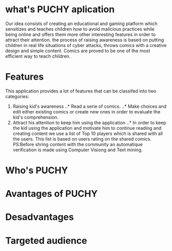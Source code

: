 # what's PUCHY aplication 
Our idea consists of creating an educational and gaming platform  which sensitizes and teaches children how to avoid malicious practices while being online and offers them more other interesting  features in order to attract their attention. the process of raising awareness is based on putting children in real life situations of cyber attacks, throws comics with a creative design and simple content. Comics are proved to be one of the most efficient way to teach children.

# Features
This application provides a lot of features that can be classifed into two categories:
1. Raising kid's awareness
..* Read a serie of comics.
..* Make choices and edit either existing comics or create new ones in order to evaluate the kid's comprehension.
2. Attract his attention to keep him using the application
..* In order to keep the kid using the application and motivate him to continue reading and creating content we use a list of Top 10 players which is shared with all the users. This list is based on users rating on the shared comics.
PS:Before shring content with the community an automatique verification is made using Computer Visiong and Text mining.

# Who's PUCHY
# Avantages of PUCHY

# Desadvantages

# Targeted audience



